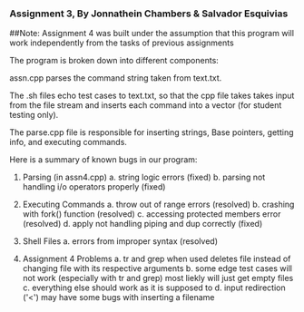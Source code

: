 ### Assignment 3, By Jonnathein Chambers & Salvador Esquivias

##Note: Assignment 4 was built under the assumption that this program will work independently from the tasks of previous assignments

The program is broken down into different components:

assn.cpp parses the command string taken from text.txt.

The .sh files echo test cases to text.txt, so that the cpp file takes takes
input from the file stream and inserts each command into a vector (for student testing only).

The parse.cpp file is responsible for inserting strings, Base pointers, getting info, and executing commands.

Here is a summary of known bugs in our program:

1. Parsing (in assn4.cpp)
  a. string logic errors (fixed)
  b. parsing not handling i/o operators properly (fixed)

2. Executing Commands
  a. throw out of range errors (resolved)
  b. crashing with fork() function (resolved)
  c. accessing protected members error (resolved)
  d. apply not handling piping and dup correctly (fixed)
  

3. Shell Files
  a. errors from improper syntax (resolved)

4. Assignment 4 Problems
  a. tr and grep when used deletes file instead of changing file with its respective arguments
  b. some edge test cases will not work (especially with tr and grep) most liekly will just get empty files
  c. everything else should work as it is supposed to
  d. input redirection ('<') may have some bugs with inserting a filename

